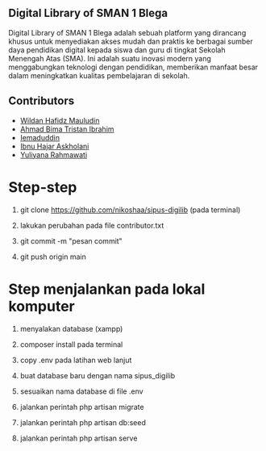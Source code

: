 ## Digital Library of SMAN 1 Blega

Digital Library of SMAN 1 Blega adalah sebuah platform yang dirancang khusus untuk menyediakan akses mudah dan praktis ke berbagai sumber daya pendidikan digital kepada siswa dan guru di tingkat Sekolah Menengah Atas (SMA). Ini adalah suatu inovasi modern yang menggabungkan teknologi dengan pendidikan, memberikan manfaat besar dalam meningkatkan kualitas pembelajaran di sekolah.

## Contributors

-   [Wildan Hafidz Mauludin](https://github.com/nikoshaa)
-   [Ahmad Bima Tristan Ibrahim](https://github.com/voltanz)
-   [Iemaduddin](https://github.com/Iemaduddin)
-   [Ibnu Hajar Askholani](https://github.com/askholani)
-   [Yuliyana Rahmawati](https://github.com/ylnrahma)

# Step-step

1.  git clone https://github.com/nikoshaa/sipus-digilib (pada terminal)

2.  lakukan perubahan pada file contributor.txt

3.  git commit -m "pesan commit"

4.  git push origin main

# Step menjalankan pada lokal komputer

1.  menyalakan database (xampp)

2.  composer install pada terminal

3.  copy .env pada latihan web lanjut

4.  buat database baru dengan nama sipus_digilib

5.  sesuaikan nama database di file .env

6.  jalankan perintah php artisan migrate

7.  jalankan perintah php artisan db:seed

8.  jalankan perintah php artisan serve
